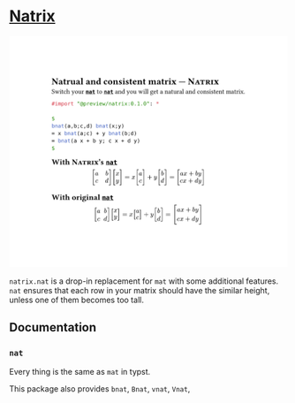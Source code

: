 # [Natrix](https://github.com/Enter-tainer/Natrix)

![](natrix.svg)

`natrix.nat` is a drop-in replacement for `mat` with some additional features. `nat` ensures that each row in your matrix should have the similar height, unless one of them becomes too tall.


## Documentation

### `nat`

Every thing is the same as `mat` in typst.

This package also provides `bnat`, `Bnat`, `vnat`, `Vnat`,
